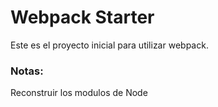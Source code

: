 # Webpack Starter
Este es el proyecto inicial para utilizar webpack.
### Notas:
Reconstruir los modulos de Node